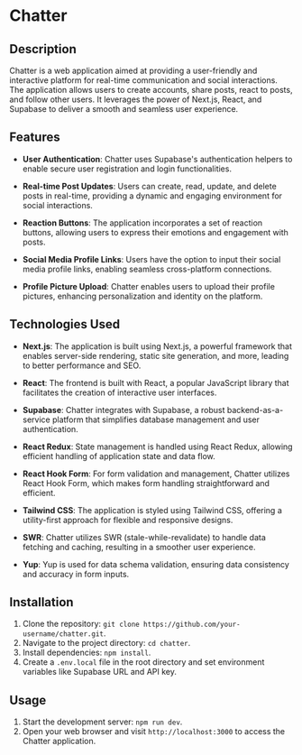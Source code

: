 # Chatter

## Description

Chatter is a web application aimed at providing a user-friendly and interactive platform for real-time communication and social interactions. The application allows users to create accounts, share posts, react to posts, and follow other users. It leverages the power of Next.js, React, and Supabase to deliver a smooth and seamless user experience.

## Features

- **User Authentication**: Chatter uses Supabase's authentication helpers to enable secure user registration and login functionalities.

- **Real-time Post Updates**: Users can create, read, update, and delete posts in real-time, providing a dynamic and engaging environment for social interactions.

- **Reaction Buttons**: The application incorporates a set of reaction buttons, allowing users to express their emotions and engagement with posts.

- **Social Media Profile Links**: Users have the option to input their social media profile links, enabling seamless cross-platform connections.

- **Profile Picture Upload**: Chatter enables users to upload their profile pictures, enhancing personalization and identity on the platform.

## Technologies Used

- **Next.js**: The application is built using Next.js, a powerful framework that enables server-side rendering, static site generation, and more, leading to better performance and SEO.

- **React**: The frontend is built with React, a popular JavaScript library that facilitates the creation of interactive user interfaces.

- **Supabase**: Chatter integrates with Supabase, a robust backend-as-a-service platform that simplifies database management and user authentication.

- **React Redux**: State management is handled using React Redux, allowing efficient handling of application state and data flow.

- **React Hook Form**: For form validation and management, Chatter utilizes React Hook Form, which makes form handling straightforward and efficient.

- **Tailwind CSS**: The application is styled using Tailwind CSS, offering a utility-first approach for flexible and responsive designs.

- **SWR**: Chatter utilizes SWR (stale-while-revalidate) to handle data fetching and caching, resulting in a smoother user experience.

- **Yup**: Yup is used for data schema validation, ensuring data consistency and accuracy in form inputs.

## Installation

1. Clone the repository: `git clone https://github.com/your-username/chatter.git`.
2. Navigate to the project directory: `cd chatter`.
3. Install dependencies: `npm install`.
4. Create a `.env.local` file in the root directory and set environment variables like Supabase URL and API key.

## Usage

1. Start the development server: `npm run dev`.
2. Open your web browser and visit `http://localhost:3000` to access the Chatter application.
